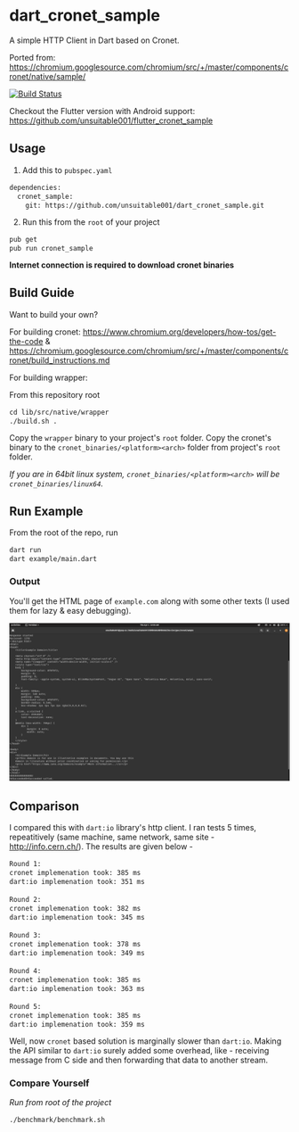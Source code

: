 # dart_cronet_sample

A simple HTTP Client in Dart based on Cronet.

Ported from: https://chromium.googlesource.com/chromium/src/+/master/components/cronet/native/sample/

[![Build Status](https://github.com/unsuitable001/dart_cronet_sample/workflows/Dart%20CI/badge.svg)](https://github.com/unsuitable001/dart_cronet_sample/actions?query=workflow%3A"Dart+CI")

Checkout the Flutter version with Android support: https://github.com/unsuitable001/flutter_cronet_sample

## Usage

1. Add this to `pubspec.yaml`

```
dependencies:
  cronet_sample:
    git: https://github.com/unsuitable001/dart_cronet_sample.git
```

2. Run this from the `root` of your project

```
pub get
pub run cronet_sample
```

**Internet connection is required to download cronet binaries**


## Build Guide

Want to build your own?

For building cronet: https://www.chromium.org/developers/how-tos/get-the-code & https://chromium.googlesource.com/chromium/src/+/master/components/cronet/build_instructions.md

For building wrapper:

From this repository root

```
cd lib/src/native/wrapper
./build.sh .
```

Copy the `wrapper` binary to your project's `root` folder. 
Copy the cronet's binary to the `cronet_binaries/<platform><arch>` folder from project's `root` folder.

*If you are in 64bit linux system, `cronet_binaries/<platform><arch>` will be `cronet_binaries/linux64`.*

## Run Example

From the root of the repo, run

```
dart run
dart example/main.dart
```

### Output

You'll get the HTML page of `example.com` along with some other texts (I used them for lazy & easy debugging).


![example.com output](/output.png?raw=true "Screenshot")

## Comparison

I compared this with `dart:io` library's http client. I ran tests 5 times, repeatitively (same machine, same network, same site - http://info.cern.ch/). The results are given below -

```
Round 1:
cronet implemenation took: 385 ms
dart:io implemenation took: 351 ms

Round 2:
cronet implemenation took: 382 ms
dart:io implemenation took: 345 ms

Round 3:
cronet implemenation took: 378 ms
dart:io implemenation took: 349 ms

Round 4:
cronet implemenation took: 385 ms
dart:io implemenation took: 363 ms

Round 5:
cronet implemenation took: 385 ms
dart:io implemenation took: 359 ms
```

Well, now `cronet` based solution is marginally slower than `dart:io`. Making the API similar to `dart:io` surely added some overhead, like - receiving message from C side and then forwarding that data to another stream.

### Compare Yourself

*Run from root of the project*

```
./benchmark/benchmark.sh 
```